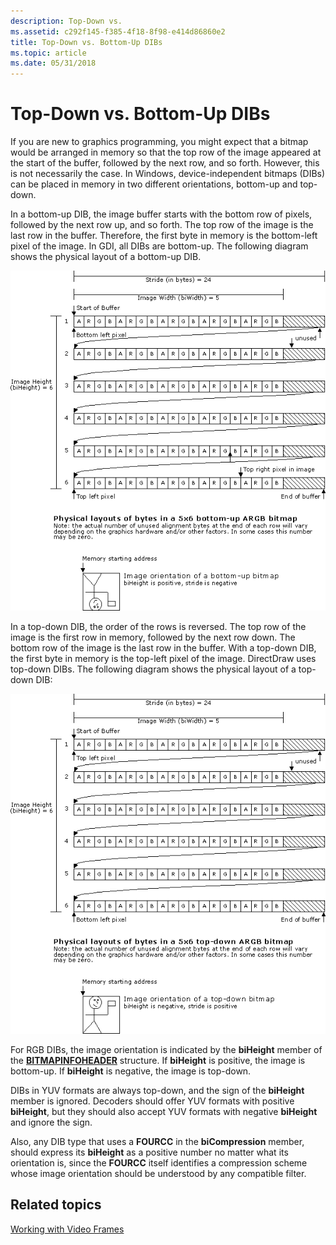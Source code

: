 ```yaml
---
description: Top-Down vs.
ms.assetid: c292f145-f385-4f18-8f98-e414d86860e2
title: Top-Down vs. Bottom-Up DIBs
ms.topic: article
ms.date: 05/31/2018
---
```


# Top-Down vs. Bottom-Up DIBs

If you are new to graphics programming, you might expect that a bitmap would be arranged in memory so that the top row of the image appeared at the start of the buffer, followed by the next row, and so forth. However, this is not necessarily the case. In Windows, device-independent bitmaps (DIBs) can be placed in memory in two different orientations, bottom-up and top-down.

In a bottom-up DIB, the image buffer starts with the bottom row of pixels, followed by the next row up, and so forth. The top row of the image is the last row in the buffer. Therefore, the first byte in memory is the bottom-left pixel of the image. In GDI, all DIBs are bottom-up. The following diagram shows the physical layout of a bottom-up DIB.

![bottom-up dib](images/pixel-layout-bottomup.png)

In a top-down DIB, the order of the rows is reversed. The top row of the image is the first row in memory, followed by the next row down. The bottom row of the image is the last row in the buffer. With a top-down DIB, the first byte in memory is the top-left pixel of the image. DirectDraw uses top-down DIBs. The following diagram shows the physical layout of a top-down DIB:

![top-down dib](images/pixel-layout-topdown.png)

For RGB DIBs, the image orientation is indicated by the **biHeight** member of the [**BITMAPINFOHEADER**](/windows/win32/api/wingdi/ns-wingdi-bitmapinfoheader) structure. If **biHeight** is positive, the image is bottom-up. If **biHeight** is negative, the image is top-down.

DIBs in YUV formats are always top-down, and the sign of the **biHeight** member is ignored. Decoders should offer YUV formats with positive **biHeight**, but they should also accept YUV formats with negative **biHeight** and ignore the sign.

Also, any DIB type that uses a **FOURCC** in the **biCompression** member, should express its **biHeight** as a positive number no matter what its orientation is, since the **FOURCC** itself identifies a compression scheme whose image orientation should be understood by any compatible filter.

## Related topics

<dl> <dt>

[Working with Video Frames](working-with-video-frames.md)
</dt> </dl>

 

 



